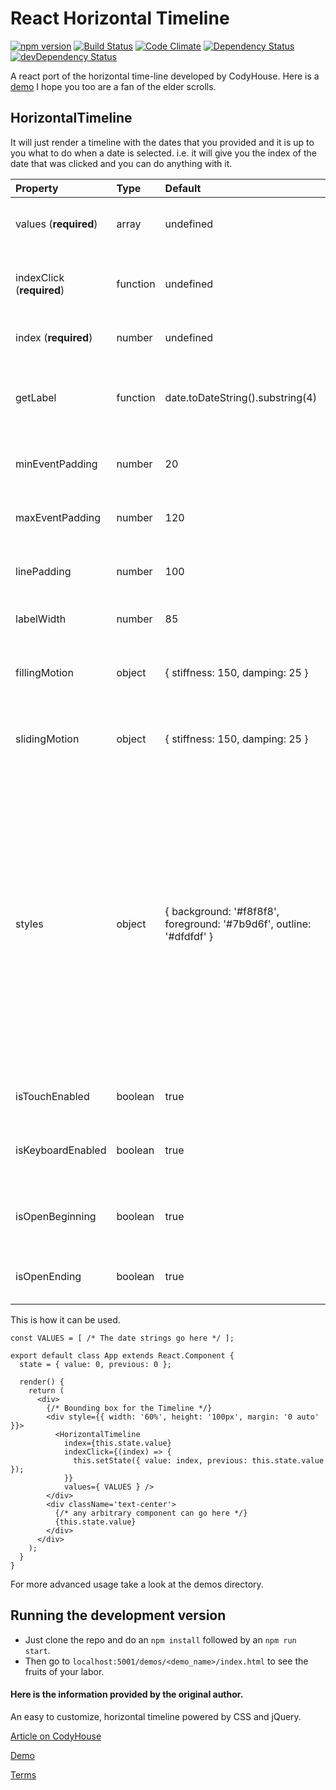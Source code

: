 # React Horizontal Timeline
[![npm version](https://badge.fury.io/js/react-horizontal-timeline.svg)](https://badge.fury.io/js/react-horizontal-timeline)
[![Build Status](https://travis-ci.org/jckdrpr/react-horizontal-timeline.svg?branch=master)](https://travis-ci.org/jckdrpr/react-horizontal-timeline)
[![Code Climate](https://codeclimate.com/github/jckdrpr/react-horizontal-timeline/badges/gpa.svg)](https://codeclimate.com/github/jckdrpr/react-horizontal-timeline)
[![Dependency Status](https://david-dm.org/jckdrpr/react-horizontal-timeline.svg)](https://david-dm.org/jckdrpr/react-horizontal-timeline)
[![devDependency Status](https://david-dm.org/jckdrpr/react-horizontal-timeline/dev-status.svg)](https://david-dm.org/jckdrpr/react-horizontal-timeline#info=devDependencies)

A react port of the horizontal time-line developed by CodyHouse.
Here is a [demo](http://sherubthakur.github.io/react-horizontal-timeline) I hope you too are a fan of the elder scrolls.

## HorizontalTimeline

It will just render a timeline with the dates that you provided and it is up to you what to do when a date is selected. i.e. it will give you the index of the date that was clicked and you can do anything with it.

Property	                  |	Type   	     |	Default	                      |	Description
:--------------------------|:--------------|:-------------------------------|:--------------------------------
 values (**required**)     | array         | undefined                      | **sorted** array of dates (format:**yyyy-mm-dd**)
 indexClick (**required**) | function      | undefined                      | function that takes the index of the array as argument
 index (**required**)      | number        | undefined                      | the index of the selected date
 getLabel                  | function      | date.toDateString().substring(4) |  A function to calculate the label of the event based on the date of the event
 minEventPadding           | number        | 20                             | The minimum padding between two event labels
 maxEventPadding           | number        | 120                            | The maximum padding between two event labels
 linePadding               | number        | 100                            | Padding used at the start and end of the timeline
 labelWidth                | number        | 85                             | The width of an individual label
 fillingMotion             | object        |{ stiffness: 150, damping: 25 } | Sets the animation style of how filling motion will look
 slidingMotion             | object        |{ stiffness: 150, damping: 25 } | Sets the animation style of how sliding motion will look
 styles                    | object        |{ background: '#f8f8f8', foreground: '#7b9d6f', outline: '#dfdfdf' } | object containing the styles for the timeline currently outline (the color of the boundaries of the timeline and the buttons on it's either side), foreground (the filling color, active color) and background (the background color of your page) colors of the timeline can be changed.
 isTouchEnabled            | boolean       | true                           | Enable touch events (swipe left, right)
 isKeyboardEnabled         | boolean       | true                           | Enable keyboard events (up, down, left, right)
 isOpenBeginning           | boolean       | true                           | Show the beginning of the timeline as open ended
 isOpenEnding              | boolean       | true                           | Show the ending of the timeline as open ended

This is how it can be used.

```
const VALUES = [ /* The date strings go here */ ];

export default class App extends React.Component {
  state = { value: 0, previous: 0 };

  render() {
    return (
      <div>
        {/* Bounding box for the Timeline */}
        <div style={{ width: '60%', height: '100px', margin: '0 auto' }}>
          <HorizontalTimeline
            index={this.state.value}
            indexClick={(index) => {
              this.setState({ value: index, previous: this.state.value });
            }}
            values={ VALUES } />
        </div>
        <div className='text-center'>
          {/* any arbitrary component can go here */}    
          {this.state.value}
        </div>
      </div>
    );
  }
}

```
For more advanced usage take a look at the demos directory.

## Running the development version
- Just clone the repo and do an `npm install` followed by an `npm run start`.
- Then go to `localhost:5001/demos/<demo_name>/index.html` to see the fruits of your labor.

#### Here is the information provided by the original author.

An easy to customize, horizontal timeline powered by CSS and jQuery.

[Article on CodyHouse](http://codyhouse.co/gem/horizontal-timeline/)

[Demo](https://codyhouse.co/demo/horizontal-timeline/index.html)

[Terms](http://codyhouse.co/terms/)
